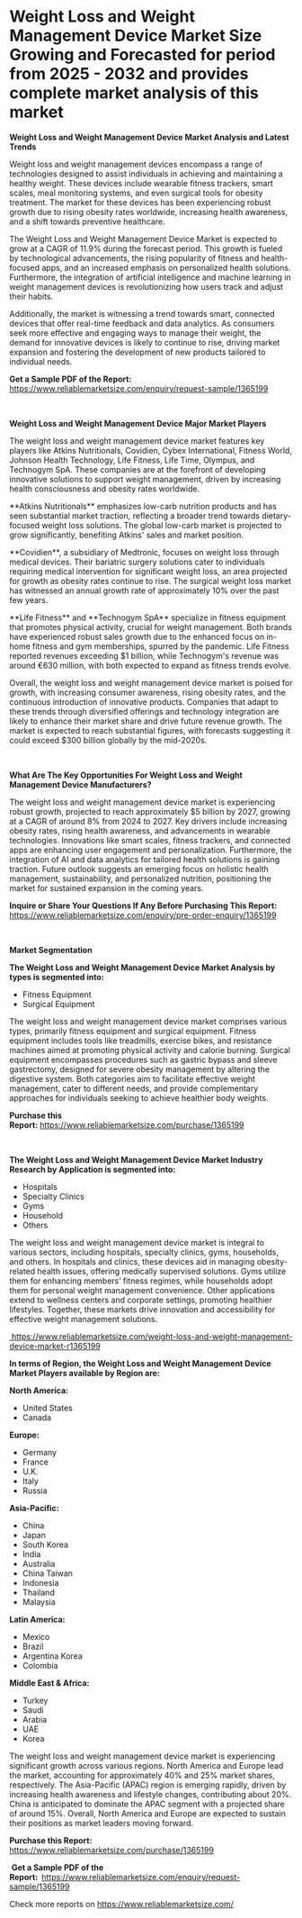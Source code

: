 <p><h1>Weight Loss and Weight Management Device Market Size Growing and Forecasted for period from 2025 - 2032 and provides complete market analysis of this market</h1></p><p><strong>Weight Loss and Weight Management Device Market Analysis and Latest Trends</strong></p>
<p><p>Weight loss and weight management devices encompass a range of technologies designed to assist individuals in achieving and maintaining a healthy weight. These devices include wearable fitness trackers, smart scales, meal monitoring systems, and even surgical tools for obesity treatment. The market for these devices has been experiencing robust growth due to rising obesity rates worldwide, increasing health awareness, and a shift towards preventive healthcare.</p><p>The Weight Loss and Weight Management Device Market is expected to grow at a CAGR of 11.9% during the forecast period. This growth is fueled by technological advancements, the rising popularity of fitness and health-focused apps, and an increased emphasis on personalized health solutions. Furthermore, the integration of artificial intelligence and machine learning in weight management devices is revolutionizing how users track and adjust their habits.</p><p>Additionally, the market is witnessing a trend towards smart, connected devices that offer real-time feedback and data analytics. As consumers seek more effective and engaging ways to manage their weight, the demand for innovative devices is likely to continue to rise, driving market expansion and fostering the development of new products tailored to individual needs.</p></p>
<p><strong>Get a Sample PDF of the Report:&nbsp;</strong> <a href="https://www.reliablemarketsize.com/enquiry/request-sample/1365199?utm_campaign=3572&utm_medium=2&utm_source=Github&utm_content=ia&utm_term=22032025&utm_id=weight-loss-and-weight-management-device">https://www.reliablemarketsize.com/enquiry/request-sample/1365199</a></p>
<p>&nbsp;</p>
<p><strong>Weight Loss and Weight Management Device Major Market Players</strong></p>
<p><p>The weight loss and weight management device market features key players like Atkins Nutritionals, Covidien, Cybex International, Fitness World, Johnson Health Technology, Life Fitness, Life Time, Olympus, and Technogym SpA. These companies are at the forefront of developing innovative solutions to support weight management, driven by increasing health consciousness and obesity rates worldwide.</p><p>**Atkins Nutritionals** emphasizes low-carb nutrition products and has seen substantial market traction, reflecting a broader trend towards dietary-focused weight loss solutions. The global low-carb market is projected to grow significantly, benefiting Atkins' sales and market position.</p><p>**Covidien**, a subsidiary of Medtronic, focuses on weight loss through medical devices. Their bariatric surgery solutions cater to individuals requiring medical intervention for significant weight loss, an area projected for growth as obesity rates continue to rise. The surgical weight loss market has witnessed an annual growth rate of approximately 10% over the past few years.</p><p>**Life Fitness** and **Technogym SpA** specialize in fitness equipment that promotes physical activity, crucial for weight management. Both brands have experienced robust sales growth due to the enhanced focus on in-home fitness and gym memberships, spurred by the pandemic. Life Fitness reported revenues exceeding $1 billion, while Technogym's revenue was around €630 million, with both expected to expand as fitness trends evolve.</p><p>Overall, the weight loss and weight management device market is poised for growth, with increasing consumer awareness, rising obesity rates, and the continuous introduction of innovative products. Companies that adapt to these trends through diversified offerings and technology integration are likely to enhance their market share and drive future revenue growth. The market is expected to reach substantial figures, with forecasts suggesting it could exceed $300 billion globally by the mid-2020s.</p></p>
<p>&nbsp;</p>
<p><strong>What Are The Key Opportunities For Weight Loss and Weight Management Device Manufacturers?</strong></p>
<p><p>The weight loss and weight management device market is experiencing robust growth, projected to reach approximately $5 billion by 2027, growing at a CAGR of around 8% from 2024 to 2027. Key drivers include increasing obesity rates, rising health awareness, and advancements in wearable technologies. Innovations like smart scales, fitness trackers, and connected apps are enhancing user engagement and personalization. Furthermore, the integration of AI and data analytics for tailored health solutions is gaining traction. Future outlook suggests an emerging focus on holistic health management, sustainability, and personalized nutrition, positioning the market for sustained expansion in the coming years.</p></p>
<p><strong>Inquire or Share Your Questions If Any Before Purchasing This Report:</strong> <a href="https://www.reliablemarketsize.com/enquiry/pre-order-enquiry/1365199?utm_campaign=3572&utm_medium=2&utm_source=Github&utm_content=ia&utm_term=22032025&utm_id=weight-loss-and-weight-management-device">https://www.reliablemarketsize.com/enquiry/pre-order-enquiry/1365199</a></p>
<p>&nbsp;</p>
<p><strong>Market Segmentation</strong></p>
<p><strong>The Weight Loss and Weight Management Device Market Analysis by types is segmented into:</strong></p>
<p><ul><li>Fitness Equipment</li><li>Surgical Equipment</li></ul></p>
<p><p>The weight loss and weight management device market comprises various types, primarily fitness equipment and surgical equipment. Fitness equipment includes tools like treadmills, exercise bikes, and resistance machines aimed at promoting physical activity and calorie burning. Surgical equipment encompasses procedures such as gastric bypass and sleeve gastrectomy, designed for severe obesity management by altering the digestive system. Both categories aim to facilitate effective weight management, cater to different needs, and provide complementary approaches for individuals seeking to achieve healthier body weights.</p></p>
<p><strong>Purchase this Report:&nbsp;</strong><a href="https://www.reliablemarketsize.com/purchase/1365199?utm_campaign=3572&utm_medium=2&utm_source=Github&utm_content=ia&utm_term=22032025&utm_id=weight-loss-and-weight-management-device">https://www.reliablemarketsize.com/purchase/1365199</a></p>
<p>&nbsp;</p>
<p><strong>The Weight Loss and Weight Management Device Market Industry Research by Application is segmented into:</strong></p>
<p><ul><li>Hospitals</li><li>Specialty Clinics</li><li>Gyms</li><li>Household</li><li>Others</li></ul></p>
<p><p>The weight loss and weight management device market is integral to various sectors, including hospitals, specialty clinics, gyms, households, and others. In hospitals and clinics, these devices aid in managing obesity-related health issues, offering medically supervised solutions. Gyms utilize them for enhancing members’ fitness regimes, while households adopt them for personal weight management convenience. Other applications extend to wellness centers and corporate settings, promoting healthier lifestyles. Together, these markets drive innovation and accessibility for effective weight management solutions.</p></p>
<p><a href="https://www.reliablemarketsize.com/weight-loss-and-weight-management-device-market-r1365199?utm_campaign=3572&utm_medium=2&utm_source=Github&utm_content=ia&utm_term=22032025&utm_id=weight-loss-and-weight-management-device">&nbsp;https://www.reliablemarketsize.com/weight-loss-and-weight-management-device-market-r1365199</a></p>
<p><strong>In terms of Region, the Weight Loss and Weight Management Device Market Players available by Region are:</strong></p>
<p>
    <p> <strong> North America: </strong>
        <ul>
            <li>United States</li>
            <li>Canada</li>
        </ul>
        </p> 
    <p> <strong> Europe: </strong>
        <ul>
            <li>Germany</li>
            <li>France</li>
            <li>U.K.</li>
            <li>Italy</li>
            <li>Russia</li>
        </ul>
        </p> 
    <p> <strong> Asia-Pacific: </strong>
        <ul>
            <li>China</li>
            <li>Japan</li>
            <li>South Korea</li>
            <li>India</li>
            <li>Australia</li>
            <li>China Taiwan</li>
            <li>Indonesia</li>
            <li>Thailand</li>
            <li>Malaysia</li>
        </ul>
        </p> 
    <p> <strong> Latin America: </strong>
        <ul>
            <li>Mexico</li>
            <li>Brazil</li>
            <li>Argentina Korea</li>
            <li>Colombia</li>
        </ul>
        </p> 
    <p> <strong> Middle East & Africa: </strong>
        <ul>
            <li>Turkey</li>
            <li>Saudi</li>
            <li>Arabia</li>
            <li>UAE</li>
            <li>Korea</li>
        </ul>
    </p>
    </p>
<p><p>The weight loss and weight management device market is experiencing significant growth across various regions. North America and Europe lead the market, accounting for approximately 40% and 25% market shares, respectively. The Asia-Pacific (APAC) region is emerging rapidly, driven by increasing health awareness and lifestyle changes, contributing about 20%. China is anticipated to dominate the APAC segment with a projected share of around 15%. Overall, North America and Europe are expected to sustain their positions as market leaders moving forward.</p></p>
<p><strong>Purchase this Report: </strong><a href="https://www.reliablemarketsize.com/purchase/1365199?utm_campaign=3572&utm_medium=2&utm_source=Github&utm_content=ia&utm_term=22032025&utm_id=weight-loss-and-weight-management-device">https://www.reliablemarketsize.com/purchase/1365199</a></p>
<p>&nbsp;<strong>Get a Sample PDF of the Report:&nbsp;&nbsp;</strong><a href="https://www.reliablemarketsize.com/enquiry/request-sample/1365199?utm_campaign=3572&utm_medium=2&utm_source=Github&utm_content=ia&utm_term=22032025&utm_id=weight-loss-and-weight-management-device">https://www.reliablemarketsize.com/enquiry/request-sample/1365199</a></p>
<p><strong></strong></p>
<p>Check more reports on <a href="https://www.reliablemarketsize.com/?utm_campaign=3572&utm_medium=2&utm_source=Github&utm_content=ia&utm_term=22032025&utm_id=weight-loss-and-weight-management-device">https://www.reliablemarketsize.com/</a></p>